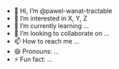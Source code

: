 - 👋 Hi, I’m @pawel-wanat-tractable
- 👀 I’m interested in X, Y, Z
- 🌱 I’m currently learning ...
- 💞️ I’m looking to collaborate on ...
- 📫 How to reach me ...
- 😄 Pronouns: ...
- ⚡ Fun fact: ...

<!---
pawel-wanat-tractable/pawel-wanat-tractable is a ✨ special ✨ repository because its `README.md` (this file) appears on your GitHub profile.
You can click the Preview link to take a look at your changes.
--->
